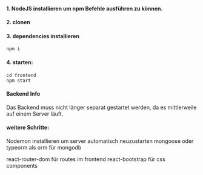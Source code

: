 #### 1. NodeJS installieren um npm Befehle ausführen zu können.

#### 2. clonen

#### 3. dependencies installieren

`npm i`

#### 4. starten:

```
cd frontend
npm start
```

#### Backend Info

Das Backend muss nicht länger separat gestartet werden, da es mittlerweile auf einem Server läuft.

#### weitere Schritte:

Nodemon installieren um server automatisch neuzustarten
mongoose oder typeorm als orm für mongodb

react-router-dom für routes im frontend
react-bootstrap für css components
